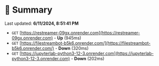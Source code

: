 # 📖 Summary
Last updated: **6/11/2024, 8:51:41 PM**

- `GET` [https://restreamer-09gx.onrender.com](https://restreamer-09gx.onrender.com) - **Up** (945ms)
- `GET` [https://filestreambot-b5k6.onrender.com/](https://filestreambot-b5k6.onrender.com/) - **Down** (320ms)
- `GET` [https://jupyterlab-python3-12-3.onrender.com](https://jupyterlab-python3-12-3.onrender.com) - **Down** (202ms)
